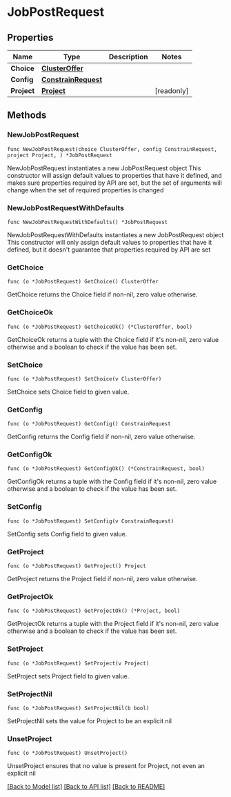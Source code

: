 # JobPostRequest

## Properties

Name | Type | Description | Notes
------------ | ------------- | ------------- | -------------
**Choice** | [**ClusterOffer**](ClusterOffer.md) |  | 
**Config** | [**ConstrainRequest**](ConstrainRequest.md) |  | 
**Project** | [**Project**](Project.md) |  | [readonly] 

## Methods

### NewJobPostRequest

`func NewJobPostRequest(choice ClusterOffer, config ConstrainRequest, project Project, ) *JobPostRequest`

NewJobPostRequest instantiates a new JobPostRequest object
This constructor will assign default values to properties that have it defined,
and makes sure properties required by API are set, but the set of arguments
will change when the set of required properties is changed

### NewJobPostRequestWithDefaults

`func NewJobPostRequestWithDefaults() *JobPostRequest`

NewJobPostRequestWithDefaults instantiates a new JobPostRequest object
This constructor will only assign default values to properties that have it defined,
but it doesn't guarantee that properties required by API are set

### GetChoice

`func (o *JobPostRequest) GetChoice() ClusterOffer`

GetChoice returns the Choice field if non-nil, zero value otherwise.

### GetChoiceOk

`func (o *JobPostRequest) GetChoiceOk() (*ClusterOffer, bool)`

GetChoiceOk returns a tuple with the Choice field if it's non-nil, zero value otherwise
and a boolean to check if the value has been set.

### SetChoice

`func (o *JobPostRequest) SetChoice(v ClusterOffer)`

SetChoice sets Choice field to given value.


### GetConfig

`func (o *JobPostRequest) GetConfig() ConstrainRequest`

GetConfig returns the Config field if non-nil, zero value otherwise.

### GetConfigOk

`func (o *JobPostRequest) GetConfigOk() (*ConstrainRequest, bool)`

GetConfigOk returns a tuple with the Config field if it's non-nil, zero value otherwise
and a boolean to check if the value has been set.

### SetConfig

`func (o *JobPostRequest) SetConfig(v ConstrainRequest)`

SetConfig sets Config field to given value.


### GetProject

`func (o *JobPostRequest) GetProject() Project`

GetProject returns the Project field if non-nil, zero value otherwise.

### GetProjectOk

`func (o *JobPostRequest) GetProjectOk() (*Project, bool)`

GetProjectOk returns a tuple with the Project field if it's non-nil, zero value otherwise
and a boolean to check if the value has been set.

### SetProject

`func (o *JobPostRequest) SetProject(v Project)`

SetProject sets Project field to given value.


### SetProjectNil

`func (o *JobPostRequest) SetProjectNil(b bool)`

 SetProjectNil sets the value for Project to be an explicit nil

### UnsetProject
`func (o *JobPostRequest) UnsetProject()`

UnsetProject ensures that no value is present for Project, not even an explicit nil

[[Back to Model list]](../README.md#documentation-for-models) [[Back to API list]](../README.md#documentation-for-api-endpoints) [[Back to README]](../README.md)


